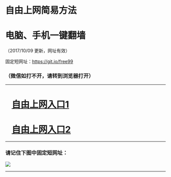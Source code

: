 ﻿# 自由上网简易方法

# 电脑、手机一键翻墙

（2017/10/09 更新，网址有效）

固定短网址：https://git.io/free99

### （微信如打不开，请转到浏览器打开）


***





# &nbsp;&nbsp; <a href="http://ft2325818943.fwq-tz-1001.info/fwqtz01.html?t=100900114673 " target="_blank">自由上网入口1</a>
# &nbsp;&nbsp; <a href="http://ft1385602.fwq-tz-1002.info/fwqtz02.html?t=100900118909 " target="_blank">自由上网入口2</a>
***

### 请记住下图中固定短网址：

<img src="https://s3-us-west-2.amazonaws.com/fwq-1001/yjfq-20170905okok.png" /> 


***

